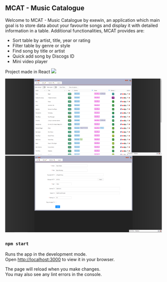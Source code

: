 ## MCAT - Music Catalogue

Welcome to MCAT - Music Catalogue by exewin, an application which main goal is to store data
about your favourite songs and display it with detailed information in a table. Additional
functionalities, MCAT provides are:

- Sort table by artist, title, year or rating
- Filter table by genre or style
- Find song by title or artist
- Quick add song by Discogs ID
- Mini video player


Project made in React
<img src="https://upload.wikimedia.org/wikipedia/commons/thumb/a/a7/React-icon.svg/1024px-React-icon.svg.png" width="18">

![Preview Image uno](./previewimages/prev1.png)
![Preview Image uno](./previewimages/prev2.png)

### `npm start`

Runs the app in the development mode.\
Open [http://localhost:3000](http://localhost:3000) to view it in your browser.

The page will reload when you make changes.\
You may also see any lint errors in the console.
